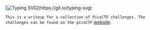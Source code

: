[![Typing SVG](https://readme-typing-svg.herokuapp.com?font=Fira+Code&size=30&duration=3000&pause=750&color=41F72E&width=435&lines=picoCTF+Write+ups.)](https://git.io/typing-svg)

`This is a writeup for a collection of PicoCTF challenges. The challenges can be found on the picoCTF` [website](https://picoctf.com/). 
